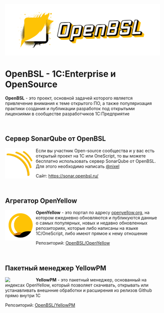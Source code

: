 <img src="https://github.com/OpenBSL/.github/raw/main/media/cover.png?v1">

# OpenBSL - 1C:Enterprise и OpenSource

**OpenBSL** - это проект, основной задачей которого является привлечение внимания к теме открытого ПО, а также популяризация практики создания и публикации разработок под открытыми лицензиями в сообществе разработчиков 1С:Предприятие

<br>

## Сервер SonarQube от OpenBSL
<img src="https://github.com/OpenBSL/.github/raw/main/media/Sonar.png?v4" width="100" align="left">

Если вы участник Open-source сообщества и у вас есть открытый проект на 1С или OneScript, то вы можете бесплатно использовать сервер SonarQube от OpenBSL. Для этого необходимо написать <a href="https://t.me/nixel2007">@nixel</a>

 Сайт: <a href="https://sonar.openbsl.ru/">https://sonar.openbsl.ru/</a>

<br>

## Агрегатор OpenYellow
<img src="https://github.com/OpenBSL/.github/raw/main/media/openyellow.png?v2" width="100" align="left">

**OpenYellow** - это портал по адресу <a href="https://openyellow.org">openyellow.org</a>, на котором ежедневно обновляются и публикуются данные о самых популярных, новых и недавно обновленных репозиториях, которые либо написаны на языке 1С/OneScript, либо имеют прямое к нему отношение <br>

 Репозиторий: <a href="https://github.com/OpenBSL/OpenYellow">OpenBSL/OpenYellow</a>

<br>

## Пакетный менеджер YellowPM
<img src="https://github.com/user-attachments/assets/2b7b0619-7ee0-41ae-803e-14854e44a4e2" width="100" align="left">

**YellowPM** - это пакетный менеджер, основанный на индексах OpenYellow, который позволяет скачивать, открывать или устанавливать внешнние обработки и расширения из релизов Github прямо внутри 1С<br>

Репозиторий: <a href="https://github.com/OpenBSL/YellowPM">OpenBSL/YellowPM</a>





